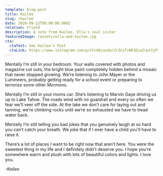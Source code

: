 ```yaml
---
template: blog-post
title: Kailee
slug: /kailee
date: 2020-09-22T00:00:00.000Z
relation: Friend
description: A note from Kailee, Ella's soul sister
featuredImage: /assets/ella-and-kailee.jpg
cta:
  ctaText: See Kailee's Post
  ctaLink: https://www.instagram.com/p/CFcH9jasQarZrZCofiNR1EzaZrpt3jPSWD4IxA0/
---
```

Mentally I’m still in your bedroom. Your walls covered with photos and magazine cut outs, the bright blue paint completely hidden behind a mosaic that never stopped growing. We’re listening to John Mayer or the Lumineers, probably getting ready for a school event or preparing to terrorize some other Mormons.

Mentally I’m still in your moms car. She’s listening to Marvin Gaye driving us up to Lake Tahoe. The roads wind with no guardrail and every so often we fear we’ll veer off the side. At the lake we don’t care for laying out and tanning, we’re climbing rocks until we’re so exhausted we have to tread water back.

Mentally I’m still telling you bad jokes that you genuinely laugh at so hard you can’t catch your breath. We joke that if I ever have a child you’ll have to raise it.

There’s a lot of places I want to be right now that aren’t here. You were the sweetest thing in my life and I definitely didn’t deserve you. I hope you’re somewhere warm and plush with lots of beautiful colors and lights. I love you.

*-Kailee*